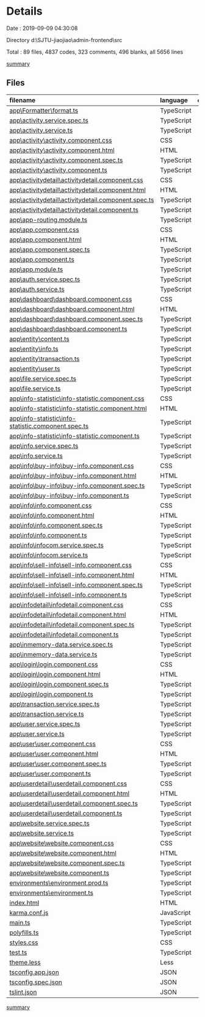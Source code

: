 # Details

Date : 2019-09-09 04:30:08

Directory d:\SJTU-jiaojiao\admin-frontend\src

Total : 89 files,  4837 codes, 323 comments, 496 blanks, all 5656 lines

[summary](results.md)

## Files
| filename | language | code | comment | blank | total |
| :--- | :--- | ---: | ---: | ---: | ---: |
| [app\Formatter\format.ts](file:///d%3A/SJTU-jiaojiao/admin-frontend/src/app/Formatter/format.ts) | TypeScript | 15 | 0 | 1 | 16 |
| [app\activity.service.spec.ts](file:///d%3A/SJTU-jiaojiao/admin-frontend/src/app/activity.service.spec.ts) | TypeScript | 9 | 0 | 4 | 13 |
| [app\activity.service.ts](file:///d%3A/SJTU-jiaojiao/admin-frontend/src/app/activity.service.ts) | TypeScript | 50 | 10 | 9 | 69 |
| [app\activity\activity.component.css](file:///d%3A/SJTU-jiaojiao/admin-frontend/src/app/activity/activity.component.css) | CSS | 38 | 0 | 5 | 43 |
| [app\activity\activity.component.html](file:///d%3A/SJTU-jiaojiao/admin-frontend/src/app/activity/activity.component.html) | HTML | 72 | 0 | 2 | 74 |
| [app\activity\activity.component.spec.ts](file:///d%3A/SJTU-jiaojiao/admin-frontend/src/app/activity/activity.component.spec.ts) | TypeScript | 70 | 1 | 7 | 78 |
| [app\activity\activity.component.ts](file:///d%3A/SJTU-jiaojiao/admin-frontend/src/app/activity/activity.component.ts) | TypeScript | 54 | 0 | 2 | 56 |
| [app\activitydetail\activitydetail.component.css](file:///d%3A/SJTU-jiaojiao/admin-frontend/src/app/activitydetail/activitydetail.component.css) | CSS | 38 | 0 | 5 | 43 |
| [app\activitydetail\activitydetail.component.html](file:///d%3A/SJTU-jiaojiao/admin-frontend/src/app/activitydetail/activitydetail.component.html) | HTML | 65 | 0 | 0 | 65 |
| [app\activitydetail\activitydetail.component.spec.ts](file:///d%3A/SJTU-jiaojiao/admin-frontend/src/app/activitydetail/activitydetail.component.spec.ts) | TypeScript | 72 | 1 | 7 | 80 |
| [app\activitydetail\activitydetail.component.ts](file:///d%3A/SJTU-jiaojiao/admin-frontend/src/app/activitydetail/activitydetail.component.ts) | TypeScript | 36 | 0 | 5 | 41 |
| [app\app-routing.module.ts](file:///d%3A/SJTU-jiaojiao/admin-frontend/src/app/app-routing.module.ts) | TypeScript | 31 | 0 | 3 | 34 |
| [app\app.component.css](file:///d%3A/SJTU-jiaojiao/admin-frontend/src/app/app.component.css) | CSS | 23 | 0 | 2 | 25 |
| [app\app.component.html](file:///d%3A/SJTU-jiaojiao/admin-frontend/src/app/app.component.html) | HTML | 36 | 0 | 4 | 40 |
| [app\app.component.spec.ts](file:///d%3A/SJTU-jiaojiao/admin-frontend/src/app/app.component.spec.ts) | TypeScript | 65 | 1 | 4 | 70 |
| [app\app.component.ts](file:///d%3A/SJTU-jiaojiao/admin-frontend/src/app/app.component.ts) | TypeScript | 19 | 1 | 2 | 22 |
| [app\app.module.ts](file:///d%3A/SJTU-jiaojiao/admin-frontend/src/app/app.module.ts) | TypeScript | 76 | 0 | 6 | 82 |
| [app\auth.service.spec.ts](file:///d%3A/SJTU-jiaojiao/admin-frontend/src/app/auth.service.spec.ts) | TypeScript | 20 | 0 | 9 | 29 |
| [app\auth.service.ts](file:///d%3A/SJTU-jiaojiao/admin-frontend/src/app/auth.service.ts) | TypeScript | 23 | 1 | 7 | 31 |
| [app\dashboard\dashboard.component.css](file:///d%3A/SJTU-jiaojiao/admin-frontend/src/app/dashboard/dashboard.component.css) | CSS | 6 | 0 | 1 | 7 |
| [app\dashboard\dashboard.component.html](file:///d%3A/SJTU-jiaojiao/admin-frontend/src/app/dashboard/dashboard.component.html) | HTML | 58 | 0 | 6 | 64 |
| [app\dashboard\dashboard.component.spec.ts](file:///d%3A/SJTU-jiaojiao/admin-frontend/src/app/dashboard/dashboard.component.spec.ts) | TypeScript | 76 | 1 | 6 | 83 |
| [app\dashboard\dashboard.component.ts](file:///d%3A/SJTU-jiaojiao/admin-frontend/src/app/dashboard/dashboard.component.ts) | TypeScript | 73 | 0 | 5 | 78 |
| [app\entity\content.ts](file:///d%3A/SJTU-jiaojiao/admin-frontend/src/app/entity/content.ts) | TypeScript | 10 | 0 | 1 | 11 |
| [app\entity\info.ts](file:///d%3A/SJTU-jiaojiao/admin-frontend/src/app/entity/info.ts) | TypeScript | 28 | 0 | 2 | 30 |
| [app\entity\transaction.ts](file:///d%3A/SJTU-jiaojiao/admin-frontend/src/app/entity/transaction.ts) | TypeScript | 9 | 0 | 0 | 9 |
| [app\entity\user.ts](file:///d%3A/SJTU-jiaojiao/admin-frontend/src/app/entity/user.ts) | TypeScript | 15 | 0 | 1 | 16 |
| [app\file.service.spec.ts](file:///d%3A/SJTU-jiaojiao/admin-frontend/src/app/file.service.spec.ts) | TypeScript | 15 | 0 | 4 | 19 |
| [app\file.service.ts](file:///d%3A/SJTU-jiaojiao/admin-frontend/src/app/file.service.ts) | TypeScript | 27 | 9 | 5 | 41 |
| [app\info-statistic\info-statistic.component.css](file:///d%3A/SJTU-jiaojiao/admin-frontend/src/app/info-statistic/info-statistic.component.css) | CSS | 56 | 0 | 9 | 65 |
| [app\info-statistic\info-statistic.component.html](file:///d%3A/SJTU-jiaojiao/admin-frontend/src/app/info-statistic/info-statistic.component.html) | HTML | 44 | 0 | 6 | 50 |
| [app\info-statistic\info-statistic.component.spec.ts](file:///d%3A/SJTU-jiaojiao/admin-frontend/src/app/info-statistic/info-statistic.component.spec.ts) | TypeScript | 98 | 1 | 5 | 104 |
| [app\info-statistic\info-statistic.component.ts](file:///d%3A/SJTU-jiaojiao/admin-frontend/src/app/info-statistic/info-statistic.component.ts) | TypeScript | 598 | 0 | 10 | 608 |
| [app\info.service.spec.ts](file:///d%3A/SJTU-jiaojiao/admin-frontend/src/app/info.service.spec.ts) | TypeScript | 17 | 0 | 6 | 23 |
| [app\info.service.ts](file:///d%3A/SJTU-jiaojiao/admin-frontend/src/app/info.service.ts) | TypeScript | 149 | 14 | 19 | 182 |
| [app\info\buy-info\buy-info.component.css](file:///d%3A/SJTU-jiaojiao/admin-frontend/src/app/info/buy-info/buy-info.component.css) | CSS | 31 | 0 | 7 | 38 |
| [app\info\buy-info\buy-info.component.html](file:///d%3A/SJTU-jiaojiao/admin-frontend/src/app/info/buy-info/buy-info.component.html) | HTML | 49 | 0 | 2 | 51 |
| [app\info\buy-info\buy-info.component.spec.ts](file:///d%3A/SJTU-jiaojiao/admin-frontend/src/app/info/buy-info/buy-info.component.spec.ts) | TypeScript | 86 | 1 | 7 | 94 |
| [app\info\buy-info\buy-info.component.ts](file:///d%3A/SJTU-jiaojiao/admin-frontend/src/app/info/buy-info/buy-info.component.ts) | TypeScript | 79 | 0 | 8 | 87 |
| [app\info\info.component.css](file:///d%3A/SJTU-jiaojiao/admin-frontend/src/app/info/info.component.css) | CSS | 22 | 0 | 2 | 24 |
| [app\info\info.component.html](file:///d%3A/SJTU-jiaojiao/admin-frontend/src/app/info/info.component.html) | HTML | 52 | 16 | 3 | 71 |
| [app\info\info.component.spec.ts](file:///d%3A/SJTU-jiaojiao/admin-frontend/src/app/info/info.component.spec.ts) | TypeScript | 83 | 1 | 7 | 91 |
| [app\info\info.component.ts](file:///d%3A/SJTU-jiaojiao/admin-frontend/src/app/info/info.component.ts) | TypeScript | 55 | 0 | 4 | 59 |
| [app\info\infocom.service.spec.ts](file:///d%3A/SJTU-jiaojiao/admin-frontend/src/app/info/infocom.service.spec.ts) | TypeScript | 9 | 0 | 4 | 13 |
| [app\info\infocom.service.ts](file:///d%3A/SJTU-jiaojiao/admin-frontend/src/app/info/infocom.service.ts) | TypeScript | 29 | 0 | 1 | 30 |
| [app\info\sell-info\sell-info.component.css](file:///d%3A/SJTU-jiaojiao/admin-frontend/src/app/info/sell-info/sell-info.component.css) | CSS | 31 | 0 | 7 | 38 |
| [app\info\sell-info\sell-info.component.html](file:///d%3A/SJTU-jiaojiao/admin-frontend/src/app/info/sell-info/sell-info.component.html) | HTML | 49 | 0 | 2 | 51 |
| [app\info\sell-info\sell-info.component.spec.ts](file:///d%3A/SJTU-jiaojiao/admin-frontend/src/app/info/sell-info/sell-info.component.spec.ts) | TypeScript | 87 | 1 | 6 | 94 |
| [app\info\sell-info\sell-info.component.ts](file:///d%3A/SJTU-jiaojiao/admin-frontend/src/app/info/sell-info/sell-info.component.ts) | TypeScript | 79 | 0 | 9 | 88 |
| [app\infodetail\infodetail.component.css](file:///d%3A/SJTU-jiaojiao/admin-frontend/src/app/infodetail/infodetail.component.css) | CSS | 41 | 0 | 4 | 45 |
| [app\infodetail\infodetail.component.html](file:///d%3A/SJTU-jiaojiao/admin-frontend/src/app/infodetail/infodetail.component.html) | HTML | 103 | 0 | 4 | 107 |
| [app\infodetail\infodetail.component.spec.ts](file:///d%3A/SJTU-jiaojiao/admin-frontend/src/app/infodetail/infodetail.component.spec.ts) | TypeScript | 86 | 2 | 9 | 97 |
| [app\infodetail\infodetail.component.ts](file:///d%3A/SJTU-jiaojiao/admin-frontend/src/app/infodetail/infodetail.component.ts) | TypeScript | 140 | 0 | 7 | 147 |
| [app\inmemory-data.service.spec.ts](file:///d%3A/SJTU-jiaojiao/admin-frontend/src/app/inmemory-data.service.spec.ts) | TypeScript | 13 | 0 | 5 | 18 |
| [app\inmemory-data.service.ts](file:///d%3A/SJTU-jiaojiao/admin-frontend/src/app/inmemory-data.service.ts) | TypeScript | 34 | 0 | 1 | 35 |
| [app\login\login.component.css](file:///d%3A/SJTU-jiaojiao/admin-frontend/src/app/login/login.component.css) | CSS | 28 | 0 | 4 | 32 |
| [app\login\login.component.html](file:///d%3A/SJTU-jiaojiao/admin-frontend/src/app/login/login.component.html) | HTML | 12 | 24 | 2 | 38 |
| [app\login\login.component.spec.ts](file:///d%3A/SJTU-jiaojiao/admin-frontend/src/app/login/login.component.spec.ts) | TypeScript | 73 | 1 | 4 | 78 |
| [app\login\login.component.ts](file:///d%3A/SJTU-jiaojiao/admin-frontend/src/app/login/login.component.ts) | TypeScript | 27 | 1 | 8 | 36 |
| [app\transaction.service.spec.ts](file:///d%3A/SJTU-jiaojiao/admin-frontend/src/app/transaction.service.spec.ts) | TypeScript | 16 | 0 | 4 | 20 |
| [app\transaction.service.ts](file:///d%3A/SJTU-jiaojiao/admin-frontend/src/app/transaction.service.ts) | TypeScript | 69 | 10 | 8 | 87 |
| [app\user.service.spec.ts](file:///d%3A/SJTU-jiaojiao/admin-frontend/src/app/user.service.spec.ts) | TypeScript | 20 | 1 | 4 | 25 |
| [app\user.service.ts](file:///d%3A/SJTU-jiaojiao/admin-frontend/src/app/user.service.ts) | TypeScript | 50 | 13 | 11 | 74 |
| [app\user\user.component.css](file:///d%3A/SJTU-jiaojiao/admin-frontend/src/app/user/user.component.css) | CSS | 41 | 0 | 3 | 44 |
| [app\user\user.component.html](file:///d%3A/SJTU-jiaojiao/admin-frontend/src/app/user/user.component.html) | HTML | 64 | 0 | 5 | 69 |
| [app\user\user.component.spec.ts](file:///d%3A/SJTU-jiaojiao/admin-frontend/src/app/user/user.component.spec.ts) | TypeScript | 88 | 1 | 6 | 95 |
| [app\user\user.component.ts](file:///d%3A/SJTU-jiaojiao/admin-frontend/src/app/user/user.component.ts) | TypeScript | 51 | 7 | 7 | 65 |
| [app\userdetail\userdetail.component.css](file:///d%3A/SJTU-jiaojiao/admin-frontend/src/app/userdetail/userdetail.component.css) | CSS | 34 | 0 | 2 | 36 |
| [app\userdetail\userdetail.component.html](file:///d%3A/SJTU-jiaojiao/admin-frontend/src/app/userdetail/userdetail.component.html) | HTML | 68 | 0 | 6 | 74 |
| [app\userdetail\userdetail.component.spec.ts](file:///d%3A/SJTU-jiaojiao/admin-frontend/src/app/userdetail/userdetail.component.spec.ts) | TypeScript | 94 | 0 | 9 | 103 |
| [app\userdetail\userdetail.component.ts](file:///d%3A/SJTU-jiaojiao/admin-frontend/src/app/userdetail/userdetail.component.ts) | TypeScript | 143 | 1 | 12 | 156 |
| [app\website.service.spec.ts](file:///d%3A/SJTU-jiaojiao/admin-frontend/src/app/website.service.spec.ts) | TypeScript | 16 | 0 | 5 | 21 |
| [app\website.service.ts](file:///d%3A/SJTU-jiaojiao/admin-frontend/src/app/website.service.ts) | TypeScript | 57 | 11 | 10 | 78 |
| [app\website\website.component.css](file:///d%3A/SJTU-jiaojiao/admin-frontend/src/app/website/website.component.css) | CSS | 14 | 0 | 3 | 17 |
| [app\website\website.component.html](file:///d%3A/SJTU-jiaojiao/admin-frontend/src/app/website/website.component.html) | HTML | 27 | 0 | 4 | 31 |
| [app\website\website.component.spec.ts](file:///d%3A/SJTU-jiaojiao/admin-frontend/src/app/website/website.component.spec.ts) | TypeScript | 74 | 1 | 6 | 81 |
| [app\website\website.component.ts](file:///d%3A/SJTU-jiaojiao/admin-frontend/src/app/website/website.component.ts) | TypeScript | 45 | 2 | 6 | 53 |
| [environments\environment.prod.ts](file:///d%3A/SJTU-jiaojiao/admin-frontend/src/environments/environment.prod.ts) | TypeScript | 3 | 0 | 1 | 4 |
| [environments\environment.ts](file:///d%3A/SJTU-jiaojiao/admin-frontend/src/environments/environment.ts) | TypeScript | 3 | 11 | 3 | 17 |
| [index.html](file:///d%3A/SJTU-jiaojiao/admin-frontend/src/index.html) | HTML | 13 | 0 | 2 | 15 |
| [karma.conf.js](file:///d%3A/SJTU-jiaojiao/admin-frontend/src/karma.conf.js) | JavaScript | 29 | 2 | 2 | 33 |
| [main.ts](file:///d%3A/SJTU-jiaojiao/admin-frontend/src/main.ts) | TypeScript | 11 | 0 | 4 | 15 |
| [polyfills.ts](file:///d%3A/SJTU-jiaojiao/admin-frontend/src/polyfills.ts) | TypeScript | 1 | 55 | 8 | 64 |
| [styles.css](file:///d%3A/SJTU-jiaojiao/admin-frontend/src/styles.css) | CSS | 0 | 1 | 1 | 2 |
| [test.ts](file:///d%3A/SJTU-jiaojiao/admin-frontend/src/test.ts) | TypeScript | 13 | 4 | 4 | 21 |
| [theme.less](file:///d%3A/SJTU-jiaojiao/admin-frontend/src/theme.less) | Less | 360 | 113 | 71 | 544 |
| [tsconfig.app.json](file:///d%3A/SJTU-jiaojiao/admin-frontend/src/tsconfig.app.json) | JSON | 9 | 3 | 0 | 12 |
| [tsconfig.spec.json](file:///d%3A/SJTU-jiaojiao/admin-frontend/src/tsconfig.spec.json) | JSON | 18 | 0 | 1 | 19 |
| [tslint.json](file:///d%3A/SJTU-jiaojiao/admin-frontend/src/tslint.json) | JSON | 17 | 0 | 1 | 18 |

[summary](results.md)